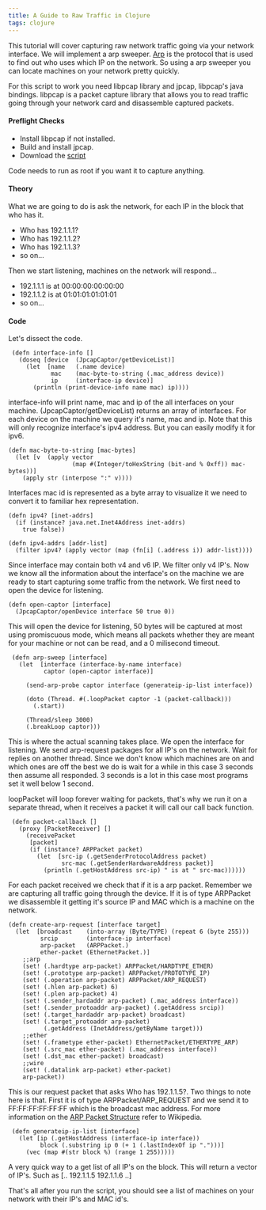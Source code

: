 ```yaml
---
title: A Guide to Raw Traffic in Clojure
tags: clojure
---
```


This tutorial will cover capturing raw network traffic going via your
network interface. We will implement a arp sweeper. 
[Arp](http://en.wikipedia.org/wiki/Address_Resolution_Protocol) is the
protocol that is used to find out who uses which IP on the network. So
using a arp sweeper you can locate machines on your network pretty
quickly.


For this script to work you need libpcap library and jpcap, libpcap's
java bindings. libpcap is a packet capture library that allows you to
read traffic going through your network card and disassemble captured
packets.


#### Preflight Checks

 - Install libpcap if not installed.
 - Build and install jpcap.
 - Download the [script](/code/clojure/arp-sweep.clj)

Code needs to run as root if you want it to capture anything.

#### Theory

What we are going to do is ask the network, for each IP in the block
that who has it.

 - Who has 192.1.1.1?
 - Who has 192.1.1.2?
 - Who has 192.1.1.3?
 - so on...

Then we start listening, machines on the network will respond...

 - 192.1.1.1 is at 00:00:00:00:00:00
 - 192.1.1.2 is at 01:01:01:01:01:01
 - so on...

#### Code

Let's dissect the code.

     (defn interface-info []
       (doseq [device  (JpcapCaptor/getDeviceList)]
         (let  [name   (.name device)
                mac    (mac-byte-to-string (.mac_address device))
                ip     (interface-ip device)]
           (println (print-device-info name mac) ip))))

interface-info will print name, mac and ip of the all interfaces on your
machine. (JpcapCaptor/getDeviceList) returns an array of interfaces. For
each device on the machine we query it's name, mac and ip. Note that this
will only recognize interface's ipv4 address. But you can easily modify
it for ipv6.

    (defn mac-byte-to-string [mac-bytes]
      (let [v  (apply vector 
                      (map #(Integer/toHexString (bit-and % 0xff)) mac-bytes))]
        (apply str (interpose ":" v))))

Interfaces mac id is represented as a byte array to visualize it we need
to convert it to familiar hex representation.

    (defn ipv4? [inet-addrs]
      (if (instance? java.net.Inet4Address inet-addrs)
        true false))

    (defn ipv4-addrs [addr-list]
      (filter ipv4? (apply vector (map (fn[i] (.address i)) addr-list))))

Since interface may contain both v4 and v6 IP. We filter only v4
IP's. Now we know all the information about the interface's on the
machine we are ready to start capturing some traffic from the
network. We first need to open the device for listening.

    (defn open-captor [interface]
      (JpcapCaptor/openDevice interface 50 true 0))

This will open the device for listening, 50 bytes will be captured at most
using promiscuous mode, which means all packets whether they are meant
for your machine or not can be read, and a 0 milisecond timeout.


     (defn arp-sweep [interface]
       (let  [interface (interface-by-name interface)
              captor (open-captor interface)]
    
         (send-arp-probe captor interface (generateip-ip-list interface))

         (doto (Thread. #(.loopPacket captor -1 (packet-callback)))
           (.start))
    
         (Thread/sleep 3000)
         (.breakLoop captor)))

This is where the actual scanning takes place. We open the interface for
listening. We send arp-request packages for all IP's on the
network. Wait for replies on another thread. Since we don't know which
machines are on and which ones are off the best we do is wait for a
while in this case 3 seconds then assume all responded. 3 seconds is
a lot in this case most programs set it well below 1 second.

loopPacket will loop forever waiting for packets, that's why we run it on
a separate thread, when it receives a packet it will call our call back
function.

     (defn packet-callback []
       (proxy [PacketReceiver] []
         (receivePacket
          [packet]
          (if (instance? ARPPacket packet)
            (let  [src-ip (.getSenderProtocolAddress packet)
                   src-mac (.getSenderHardwareAddress packet)] 
              (println (.getHostAddress src-ip) " is at " src-mac))))))

For each packet received we check that if it is a arp packet. Remember we
are capturing all traffic going through the device. If it is of type
ARPPacket we disassemble it getting it's source IP and MAC which is a
machine on the network.

    (defn create-arp-request [interface target]
      (let  [broadcast    (into-array (Byte/TYPE) (repeat 6 (byte 255)))
             srcip        (interface-ip interface)
             arp-packet   (ARPPacket.)
             ether-packet (EthernetPacket.)]
        ;;arp
        (set! (.hardtype arp-packet) ARPPacket/HARDTYPE_ETHER)
        (set! (.prototype arp-packet) ARPPacket/PROTOTYPE_IP)
        (set! (.operation arp-packet) ARPPacket/ARP_REQUEST)
        (set! (.hlen arp-packet) 6)
        (set! (.plen arp-packet) 4)
        (set! (.sender_hardaddr arp-packet) (.mac_address interface))
        (set! (.sender_protoaddr arp-packet) (.getAddress srcip))
        (set! (.target_hardaddr arp-packet) broadcast)
        (set! (.target_protoaddr arp-packet) 
              (.getAddress (InetAddress/getByName target)))
        ;;ether
        (set! (.frametype ether-packet) EthernetPacket/ETHERTYPE_ARP)
        (set! (.src_mac ether-packet) (.mac_address interface))
        (set! (.dst_mac ether-packet) broadcast)
        ;;wire
        (set! (.datalink arp-packet) ether-packet)
        arp-packet))

This is our request packet that asks Who has 192.1.1.5?. Two things to
note here is that. First it is of type ARPPacket/ARP_REQUEST and we send
it to FF:FF:FF:FF:FF:FF which is the broadcast mac address. For more
information on the 
[ARP Packet Structure](http://en.wikipedia.org/wiki/Address_Resolution_Protocol#Packet_structure)
refer to Wikipedia.

     (defn generateip-ip-list [interface]
       (let [ip (.getHostAddress (interface-ip interface))
             block (.substring ip 0 (+ 1 (.lastIndexOf ip ".")))]
         (vec (map #(str block %) (range 1 255)))))

A very quick way to a get list of all IP's on the block. This will
return a vector of IP's. Such as [.. 192.1.1.5 192.1.1.6 ..]


That's all after you run the script, you should see a list of machines on
your network with their IP's and MAC id's.

